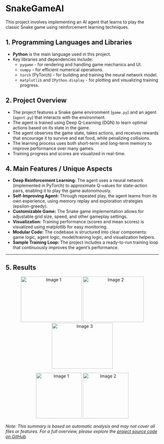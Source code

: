 # SnakeGameAI

This project involves implementing an AI agent that learns to play the classic Snake game using reinforcement learning techniques.

## 1. Programming Languages and Libraries

- **Python** is the main language used in this project.
- Key libraries and dependencies include:
  - `pygame` - for rendering and handling game mechanics and UI.
  - `numpy` - for efficient numerical operations.
  - `torch` (PyTorch) - for building and training the neural network model.
  - `matplotlib` and `IPython.display` - for plotting and visualizing training progress.

## 2. Project Overview

- The project features a Snake game environment (`game.py`) and an agent (`agent.py`) that interacts with the environment.
- The agent is trained using Deep Q-Learning (DQN) to learn optimal actions based on its state in the game.
- The agent observes the game state, takes actions, and receives rewards that encourage it to survive and eat food, while penalizing collisions.
- The learning process uses both short-term and long-term memory to improve performance over many games.
- Training progress and scores are visualized in real-time.

## 4. Main Features / Unique Aspects

- **Deep Reinforcement Learning:** The agent uses a neural network (implemented in PyTorch) to approximate Q-values for state-action pairs, enabling it to play the game autonomously.
- **Self-Improving Agent:** Through repeated play, the agent learns from its own experience, using memory replay and exploration strategies (epsilon-greedy).
- **Customizable Game:** The Snake game implementation allows for adjustable grid size, speed, and other gameplay settings.
- **Visualization:** Training performance (scores and mean scores) is visualized using matplotlib for easy monitoring.
- **Modular Code:** The codebase is structured into clear components: game logic, agent logic, model/training logic, and visualization helpers.
- **Sample Training Loop:** The project includes a ready-to-run training loop that continuously improves the agent’s performance.

---

## 5. Results

<p align="center">
  <img src=![Screenshot (90)_](https://github.com/user-attachments/assets/43ce6b9b-a991-46eb-9535-e39467e9aba6)
 alt="Image 1" width="200" height="150"/>
  <img src=![Screenshot (91)](https://github.com/user-attachments/assets/8f5cc56f-8f06-44dc-ab77-b6dba0f642c9)
 alt="Image 2" width="200" height="150"/>
  <img src=![Screenshot (90)](https://github.com/user-attachments/assets/ebaa733d-fae1-4ea3-a6a2-ba835a22b1b5)
 alt="Image 3" width="200" height="150"/>
</p>

<p align="center">
  <img src=![Figure_1_1](https://github.com/user-attachments/assets/0e3602c9-590d-4128-86b6-887362558e6a)
 alt="Image 1"  height="150"/>
  <img src=![Figure_1](https://github.com/user-attachments/assets/9d450144-f85c-43fa-b574-3c03fe595a97)
 alt="Image 2"  height="150"/>
</p>

*Note: This summary is based on automatic analysis and may not cover all files or features. For a full overview, please explore the [project source code on GitHub](https://github.com/D18hr-uv/SnakeGameAI).*
